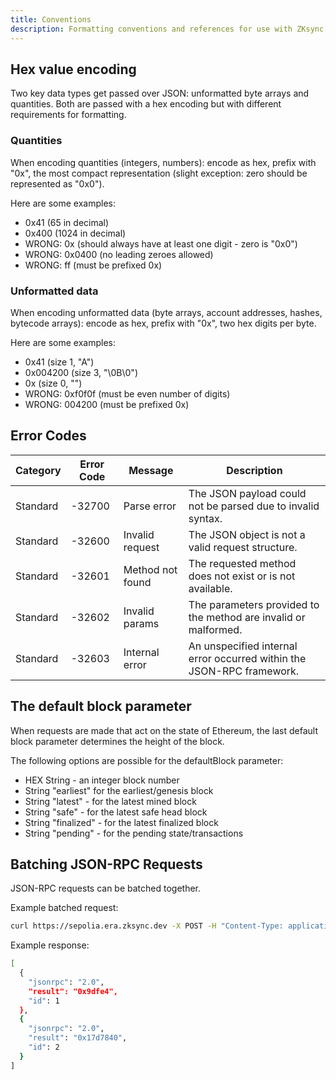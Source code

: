 ```yaml
---
title: Conventions
description: Formatting conventions and references for use with ZKsync API docs.
---
```


## Hex value encoding

Two key data types get passed over JSON: unformatted byte arrays and quantities.
Both are passed with a hex encoding but with different requirements for formatting.

### Quantities

When encoding quantities (integers, numbers): encode as hex, prefix with "0x",
the most compact representation (slight exception: zero should be represented as "0x0").

Here are some examples:

- 0x41 (65 in decimal)
- 0x400 (1024 in decimal)
- WRONG: 0x (should always have at least one digit - zero is "0x0")
- WRONG: 0x0400 (no leading zeroes allowed)
- WRONG: ff (must be prefixed 0x)

### Unformatted data

When encoding unformatted data (byte arrays, account addresses, hashes, bytecode arrays):
encode as hex, prefix with "0x", two hex digits per byte.

Here are some examples:

- 0x41 (size 1, "A")
- 0x004200 (size 3, "\0B\0")
- 0x (size 0, "")
- WRONG: 0xf0f0f (must be even number of digits)
- WRONG: 004200 (must be prefixed 0x)

## Error Codes

| **Category** | **Error Code** | **Message**        | **Description**                                           |
|--------------|----------------|--------------------|-----------------------------------------------------------|
| Standard     | -32700         | Parse error        | The JSON payload could not be parsed due to invalid syntax. |
| Standard     | -32600         | Invalid request    | The JSON object is not a valid request structure.          |
| Standard     | -32601         | Method not found   | The requested method does not exist or is not available.   |
| Standard     | -32602         | Invalid params     | The parameters provided to the method are invalid or malformed. |
| Standard     | -32603         | Internal error     | An unspecified internal error occurred within the JSON-RPC framework. |

## The default block parameter

When requests are made that act on the state of Ethereum, the last default block parameter determines the height of the block.

The following options are possible for the defaultBlock parameter:

- HEX String - an integer block number
- String "earliest" for the earliest/genesis block
- String "latest" - for the latest mined block
- String "safe" - for the latest safe head block
- String "finalized" - for the latest finalized block
- String "pending" - for the pending state/transactions

## Batching JSON-RPC Requests

JSON-RPC requests can be batched together.

Example batched request:

```bash
curl https://sepolia.era.zksync.dev -X POST -H "Content-Type: application/json" --data '[{"jsonrpc": "2.0", "id": 1, "method": "eth_estimateGas", "params": [{"from": "0x03AC0b1b952C643d66A4Dc1fBc75118109cC074C"}]},{"jsonrpc": "2.0", "id": 2, "method": "eth_gasPrice", "params": []}]' | jq
```

Example response:

```bash
[
  {
    "jsonrpc": "2.0",
    "result": "0x9dfe4",
    "id": 1
  },
  {
    "jsonrpc": "2.0",
    "result": "0x17d7840",
    "id": 2
  }
]
```
